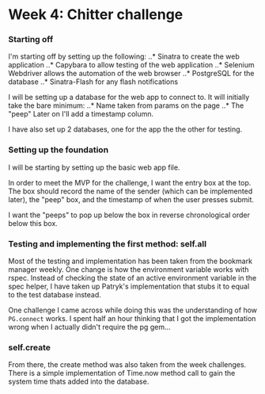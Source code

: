 # Week 4: Chitter challenge


### Starting off

I'm starting off by setting up the following:
..* Sinatra to create the web application
..* Capybara to allow testing of the web application
..* Selenium Webdriver allows the automation of the web browser
..* PostgreSQL for the database
..* Sinatra-Flash for any flash notifications

I will be setting up a database for the web app to connect to. It will initially take the bare minimum:
..* Name taken from params on the page
..* The "peep"
Later on I'll add a timestamp column.

I have also set up 2 databases, one for the app the the other for testing.

### Setting up the foundation

I will be starting by setting up the basic web app file.

In order to meet the MVP for the challenge, I want the entry box at the top. The box should record the name of the sender (which can be implemented later), the "peep" box, and the timestamp of when the user presses submit.

I want the "peeps" to pop up below the box in reverse chronological order below this box.

### Testing and implementing the first method: self.all

Most of the testing and implementation has been taken from the bookmark manager weekly. One change is how the environment variable works with rspec. Instead of checking the state of an active environment variable in the spec helper, I have taken up Patryk's implementation that stubs it to equal to the test database instead.

One challenge I came across while doing this was the understanding of how `PG.connect` works. I spent half an hour thinking that I got the implementation wrong when I actually didn't require the pg gem...

### self.create

From there, the create method was also taken from the week challenges. There is a simple implementation of Time.now method call to gain the system time thats added into the database.
